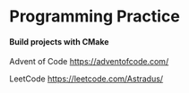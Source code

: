 # Programming Practice

#### Build projects with CMake

Advent of Code
https://adventofcode.com/

LeetCode
https://leetcode.com/Astradus/
